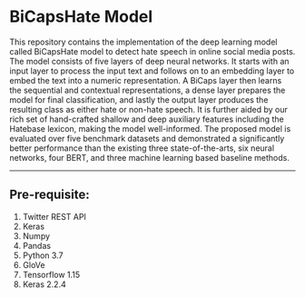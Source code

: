 # BiCapsHate Model

This repository contains the implementation of the deep learning model called BiCapsHate model to detect hate speech in online social media posts. The model consists of five layers of deep neural networks. It starts with an input layer to process the input text and follows on to an embedding layer to embed the text into a numeric representation. A BiCaps layer then learns the sequential and contextual representations, a dense layer prepares the model for final classification, and lastly the output layer produces the resulting class as either hate or non-hate speech. It is further aided by our rich set of hand-crafted shallow and deep auxiliary features including the Hatebase lexicon, making the model well-informed. The proposed model is evaluated over five benchmark datasets and demonstrated a significantly better performance than the existing three state-of-the-arts, six neural networks, four BERT, and three machine learning based baseline methods.

-------------------------
Pre-requisite:
-------------------------
1. Twitter REST API
2. Keras
3. Numpy
4. Pandas
5. Python 3.7
6. GloVe
7. Tensorflow 1.15
8. Keras 2.2.4

